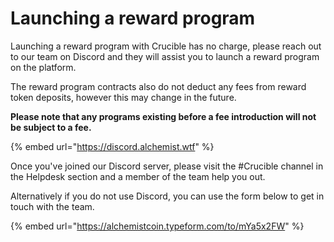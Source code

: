 # Launching a reward program

Launching a reward program with Crucible has no charge, please reach out to our team on Discord and they will assist you to launch a reward program on the platform.

The reward program contracts also do not deduct any fees from reward token deposits, however this may change in the future.&#x20;

**Please note that any programs existing before a fee introduction will not be subject to a fee.**

{% embed url="https://discord.alchemist.wtf" %}

Once you've joined our Discord server, please visit the #Crucible channel in the Helpdesk section and a member of the team help you out.

Alternatively if you do not use Discord, you can use the form below to get in touch with the team.

{% embed url="https://alchemistcoin.typeform.com/to/mYa5x2FW" %}
